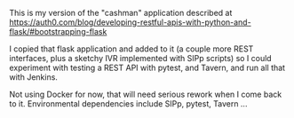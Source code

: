 This is my version of the "cashman" application described at
https://auth0.com/blog/developing-restful-apis-with-python-and-flask/#bootstrapping-flask

I copied that flask application and added to it (a couple more
REST interfaces, plus a sketchy IVR implemented with SIPp scripts)
so I could experiment with testing a REST API with pytest, and Tavern, 
and run all that with Jenkins.

Not using Docker for now, that will need serious rework when I come
back to it. Environmental dependencies include SIPp, pytest, Tavern ...
